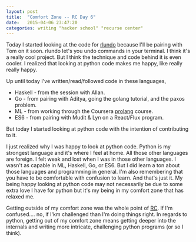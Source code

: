 ```yaml
---
layout: post
title:  "Comfort Zone -- RC Day 6"
date:   2015-04-06 23:47:20
categories: writing "hacker school" "recurse center"
---
```


Today I started looking at the code for [rlundo](https://github.com/thomasballinger/rlundo) because I'll be pairing with Tom on it soon. rlundo let's you undo commands in your terminal. I think it's a really cool project. But I think the technique and code behind it is even cooler. I realized that looking at python code makes me happy, like really really happy.

Up until today I've written/read/followed code in these languages,

* Haskell - from the session with Allan.
* Go - from pairing with Aditya, going the golang tutorial, and the paxos problem.
* ML - from working through the Coursera [prolang](coursera.org/course/proglang) course.
* ES6 - from pairing with Mudit & Lyn on a React/Flux program.

But today I started looking at python code with the intention of contributing to it.

I just realized why I was happy to look at python code. Python is my strongest language and it's where I feel at home. All those other languages are foreign. I felt weak and lost when I was in those other languages. I wasn't as capable in ML, Haskell, Go, or ES6. But I did learn a ton about those languages and programming in general. I'm also remembering that you have to be comfortable with confusion to learn. And that's just it. My being happy looking at python code may not necessarily be due to some extra love I have for python but it's my being in my comfort zone that has relaxed me.

Getting outside of my comfort zone was the whole point of [RC](https://www.recurse.com/). If I'm confused.... no, if I'km challenged than I'm doing things right. In regards to python, getting out of my comfort zone means getting deeper into the internals and writing more intricate, challenging python programs (or so I think).
